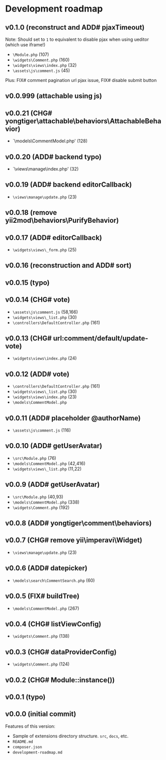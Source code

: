 # Development roadmap

## v0.1.0 (reconstruct and ADD# pjaxTimeout)

Note: Should set to `1` to equivalent to disable pjax when using ueditor (which use iframe!)

* `\Module.php` (107)
* `\widgets\Comment.php` (160)
* `\widgets\views\index.php` (32)
* `\assets\js\comment.js` (45)

Plus: FIX# comment pagination url pjax issue, FIX# disable submit button


## v0.0.999 (attachable using js)


## v0.0.21 (CHG# yongtiger\attachable\behaviors\AttachableBehavior)

* `\models\CommentModel.php' (128)



## v0.0.20 (ADD# backend typo)

* `\views\manage\index.php' (32)


## v0.0.19 (ADD# backend editorCallback)

* `\views\manage\update.php` (23)


## v0.0.18 (remove yii2mod\behaviors\PurifyBehavior)


## v0.0.17 (ADD# editorCallback)

* `\widgets\views\_form.php` (25)


## v0.0.16 (reconstruction and ADD# sort)


## v0.0.15 (typo)


## v0.0.14 (CHG# vote)

* `\assets\js\comment.js` (58,166)
* `\widgets\views\_list.php` (30)
* `\controllers\DefaultController.php` (161)


## v0.0.13 (CHG# url:comment/default/update-vote)

* `\widgets\views\index.php` (24)


## v0.0.12 (ADD# vote)

* `\controllers\DefaultController.php` (161)
* `\widgets\views\_list.php` (30)
* `\widgets\views\index.php` (23)
* `\models\CommentModel.php`


## v0.0.11 (ADD# placeholder @authorName)

* `\assets\js\comment.js` (116)


## v0.0.10 (ADD# getUserAvatar)

* `\src\Module.php` (76)
* `\models\CommentModel.php` (42,416)
* `\widgets\views\_list.php` (11,22)


## v0.0.9 (ADD# getUserAvatar)

* `\src\Module.php` (40,93)
* `\models\CommentModel.php` (338)
* `\widgets\Comment.php` (192)


## v0.0.8 (ADD# yongtiger\comment\behaviors)


## v0.0.7 (CHG# remove yii\imperavi\Widget)

* `\views\manage\update.php` (23)


## v0.0.6 (ADD# datepicker)

* `\models\search\CommentSearch.php` (60)


## v0.0.5 (FIX# buildTree)

* `\models\CommentModel.php` (267)


## v0.0.4 (CHG# listViewConfig)

* `\widgets\Comment.php` (138)


## v0.0.3 (CHG# dataProviderConfig)

* `\widgets\Comment.php` (124)


## v0.0.2 (CHG# Module::instance())


## v0.0.1 (typo)


## v0.0.0 (initial commit)

Features of this version:

* Sample of extensions directory structure. `src`, `docs`, etc.
* `README.md`
* `composer.json`
* `development-roadmap.md`
